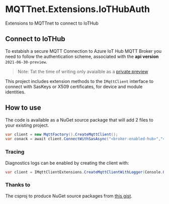 # MQTTnet.Extensions.IoTHubAuth

Extensions to MQTTnet to connect to IoTHub

## Connect to IoTHub 

To estabish a secure MQTT Connection to  Azure IoT Hub MQTT Broker you need to follow the authentication scheme, associated with the **api version** `2021-06-30-preview`. 

> Note: Tat the time of writing only avaialble as a [private preview](https://github.com/Azure/IoTHubMQTTBrokerPreviewSamples#private-preview-program-information)

This project includes extension methods to the `IMqttClient` interface to connect with SasKeys or X509 certificates, for device and module identities.

## How to use

The code is available as a NuGet source package that will add 2 files to your existing project.

```cs
var client = new MqttFactory().CreateMqttClient();
var conack = await client.ConnectWithSasAsync("<broker-enabled-hub>","<deviceId","<deviceKey");
```

### Tracing

Diagnostics logs can be enabled by creating the client with:

```cs
var client = IMqttClientExtensions.CreateMqttClientWithLogger(Console.Out);
```

### Thanks to

The csproj to produce NuGet source packages from [this gist](https://gist.github.com/attilah/fd3e71f03fd258c496179e0200c57b0b#file-x-y-z-sources-csproj).



